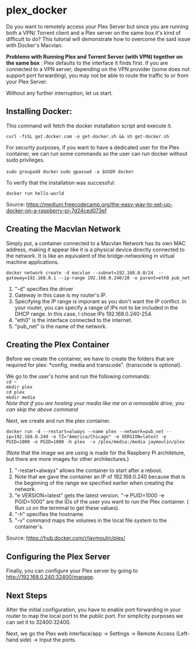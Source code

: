 # plex_docker #
Do you want to remotely access your Plex Server but since you are running both a VPN/ Torrent client and a Plex server on the same box it's kind of difficult to do? This tutorial will demonstrate how to overcome the said issue with Docker's Macvlan. 


**Problems with Running Plex and Torrent Server (with VPN) together on the same box** : Plex defaults to the interface it finds first. If you are connected to a VPN server, depending on the VPN provider (some does not support port forwarding), you may not be able to route the traffic to or from your Plex Server. 

Without any further interruption, let us start.

## Installing Docker:

This command will fetch the docker installation script and execute it.


```curl -fsSL get.docker.com -o get-docker.sh && sh get-docker.sh```


For security purposes, if you want to have a dedicated user for the Plex container, we can run some commands so the user can run docker without sudo privileges. 


```sudo groupadd docker```
```sudo gpasswd -a $USER docker```

To verify that the installation was successful:

```docker run hello-world```

Source: https://medium.freecodecamp.org/the-easy-way-to-set-up-docker-on-a-raspberry-pi-7d24ced073ef

## Creating the Macvlan Network ##

Simply put, a container connected to a Macvlan Network has its own MAC address, making it appear like it is a physical device directly connected to the network. It is like an equivalent of the bridge-networking in virtual machine applications.


```docker network create -d macvlan --subnet=192.168.0.0/24  --gateway=192.168.0.1 --ip-range 192.168.0.240/28 -o parent=eth0 pub_net```

1. "-d" specifies the driver
2. Gateway in this case is my router's IP.
3. Specifying the IP range is imporant as you don't want the IP conflict. In your router, you can specify a range of IPs not to be included in the DHCP range. In this case, I chose IPs 192.168.0.240-254. 
4. "eth0" is the interface connected to the internet.
5. "pub_net" is the name of the network.

## Creating the Plex Container ##

Before we create the container, we have to create the folders that are required for plex: *config, media and transcode". (transcode is optional).

We go to the user's home and run the following commands: <br/>
```cd ~``` <br/>
```mkdir plex``` <br/>
```cd plex```<br/>
```mkdir media```<br/>
*Note that if you are hosting your media like me on a removable drive, you can skip the above command*<br/>


Next, we create and run the plex container.

```docker run -d --restart=always --name plex --network=pub_net --ip=192.168.0.240 -e TZ="America/Chicago" -e VERSION=latest -e PUID=1000 -e PGID=1000 -h plex  -v /plex/media:/media jaymoulin/plex```

(Note that the image we are using is made for the Raspbery Pi architeture, but there are more images for other architectures.)

1. "-restart=always" allows the container to start after a reboot. 
2. Note that we gave the container an IP of 192.168.0.240 because that is the beginning of the range we specified earlier when creating the network. 
3. "e VERSION=latest" gets the latest version. "-e PUID=1000 -e PGID=1000" are the IDs of the user you want to run the Plex container. ( Run ```id``` on the terminal to get these values).
4. "-h" specifies the hostname.
5. "-v" command maps the volumes in the local file system to the container's. 

Source: https://hub.docker.com/r/jaymoulin/plex/

## Configuring the Plex Server ##
Finally, you can configure your Plex server by going to http://192.168.0.240:32400/manage. 

## Next Steps ##
After the initial configuration, you have to enable port forwarding in your router to map the local port to the public port. For simplicity purposes we can set it to 32400:32400. 

Next, we go the Plex web interface/app -> Settings -> Remote Access (Left-hand side) -> Input the ports.






